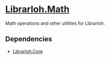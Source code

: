 # [LibrarIoh.Math](https://github.com/SorceryStory/LibrarIoh.Math)

Math operations and other utilities for LibrarIoh.

## Dependencies

- [LibrarIoh.Core](https://github.com/SorceryStory/LibrarIoh.Core)
